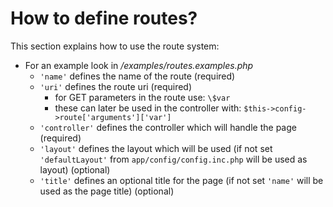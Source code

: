 # How to define routes?

This section explains how to use the route system:


* For an example look in */examples/routes.examples.php*
    * `'name'` defines the name of the route (required)
    * `'uri'` defines the route uri (required)
        * for GET parameters in the route use: `\$var`
        * these can later be used in the controller with: `$this->config->route['arguments']['var']`
    * `'controller'` defines the controller which will handle the page (required)
    * `'layout'` defines the layout which will be used (if not set `'defaultLayout'` from `app/config/config.inc.php` will be used as layout) (optional)
    * `'title'` defines an optional title for the page (if not set `'name'` will be used as the page title) (optional)